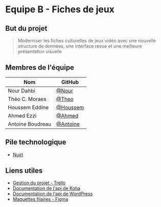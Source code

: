 # Equipe B - Fiches de jeux

## But du projet
> Moderniser les fiches culturelles de jeux vidéo avec une nouvelle structure de données, une interface revue et une meilleure présentation visuelle

## Membres de l'équipe
| Nom              | GitHub |
|------------------|---------------|
| Nour Dahbi       | [@Nour](https://github.com/Goldiino) |
| Théo C. Moraes   | [@Theo](https://github.com/lykeru) |
| Houssem Eddine   | [@Houssem](https://github.com/asbeth99) |
| Ahmed Ezzi       | [@Ahmed](https://github.com/ezzi118) |
| Antoine Boudreau | [@Antoine](https://github.com/dev-t0ny) |

## Pile technologique
- [Nuxt](https://nuxt.com/)

## Liens utiles
- [Gestion du projet - Trello](https://trello.com/b/0ybcWeiQ/ludov-fiche-technique)
- [Documentation de l'api de Koha](https://api.koha-community.org/)
- [Documentation de l'api de WordPress](https://developer.wordpress.org/rest-api/)
- [Maquettes filaires - Figma](https://www.figma.com/design/KfWSEC6kvJ0uYvLthlCgYC/Untitled?node-id=6-43&t=gCppDocjucxbvM9z-1)
